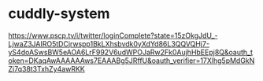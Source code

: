 # cuddly-system
https://www.pscp.tv/i/twitter/loginComplete?state=15zOkgJdU_-LjwaZ3JAIRO5tDCjrwspp1BkLXhsbvdk0yXdYd86L3QQVQHj7-yS4doASwsBW5eAOA6LrF992V6udWPOJaRw2Fk0AujhHbEEpj8Q&oauth_token=DKaqAwAAAAAAws7EAAABg5JRffU&oauth_verifier=17Xlhg5pMdGkNZi7q38t3TxhZy4awRKK
